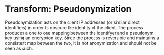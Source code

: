 # Transform: Pseudonymization

Pseudonymization acts on the client IP addresses (or similar direct identifiers) in order to obscure the identity of the client. The process produces a one to one mapping between the identifyer and a pseudonym key using an encryption key. Since the process is reversible and maintains a consistent map between the two, it is not anonymization and should not be seen as such.

